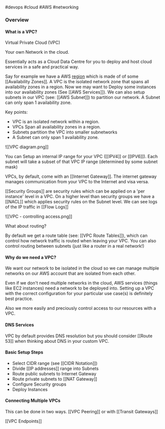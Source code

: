 #devops #cloud #AWS #networking 

### Overview 

#### What is a VPC?

Virtual Private Cloud (VPC)

Your own Network in the cloud.

Essentially acts as a Cloud Data Centre for you to deploy and host cloud services in a safe and practical way.  

Say for example we have a AWS [region](Regions.md) which is made of of some [[Availability Zones]]. A VPC is the isolated network zone that spans all availability zones in a region. Now we may want to Deploy some instances into our availability zones (See [[AWS Services]]). We can also setup subnets in our VPC (see: [[AWS Subnet]]) to partition our network. A Subnet can only span 1 availability zone. 

Key points: 

- VPC is an isolated network within a region. 
- VPCs Span all availability zones in a region.
- Subnets partition the VPC into smaller subnetworks
- A Subnet can only span 1 availability zone. 

![[VPC diagram.png]]

You can Setup an internal IP range for your VPC ([[IPV4]] or [[IPV6]]). Each subnet will take a subset of that VPC IP range (determined by some subnet mask) 

VPCs, by default, come with an [[Internet Gateway]]. The internet gateway manages communication from your VPC to the Internet and visa versa. 

[[Security Groups]] are security rules which can be applied on a 'per instance' level in a VPC. On a higher level than security groups we have a [[NACL]] which applies security rules on the Subnet level. We can see logs of the IP traffic in [[Flow Logs]]

![[VPC - controlling access.png]]

What about routing? 

By default we get a route table (see: [[VPC Route Tables]]), which can control how network traffic is routed when leaving your VPC. You can also control routing between subnets (just like a router in a real network!)

#### Why do we need a VPC?

We want our network to be isolated in the cloud so we can manage multiple networks on our AWS account that are isolated from each other. 

Even if we don't need multiple networks in the cloud, AWS services (things like EC2 instances) need a network to be deployed into. Setting up a VPC with the correct configuration for your particular use case(s) is definitely best practice.

Also we more easily and preciously control access to our resources with a VPC.

#### DNS Services

VPC by default provides DNS resolution but you should consider [[Route 53]] when thinking about DNS in your custom VPC.

#### Basic Setup Steps

- Select CIDR range (see [[CIDR Notation]])
- Divide [[IP addresses]] range into Subnets
- Route public subnets to Internet Gateway
- Route private subnets to [[NAT Gateway]]
- Configure Security groups
- Deploy Instances 

#### Connecting Multiple VPCs

This can be done in two ways. [[VPC Peering]] or with [[Transit Gateways]]

[[VPC Endpoints]]







